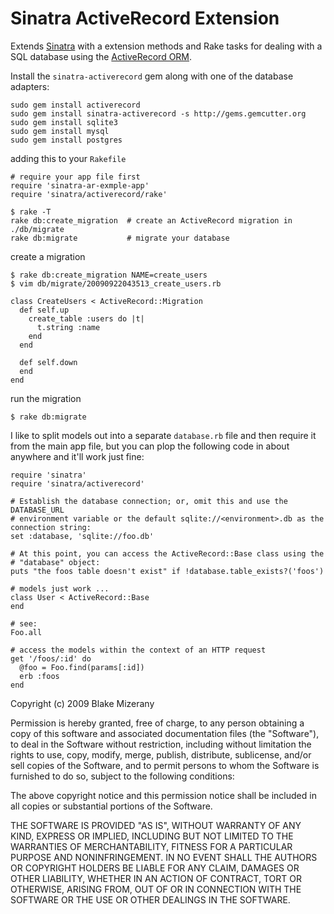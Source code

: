 Sinatra ActiveRecord Extension
========================

Extends [Sinatra](http://www.sinatrarb.com/) with a extension methods and Rake
tasks for dealing with a SQL database using the [ActiveRecord ORM](http://api.rubyonrails.org/).

Install the `sinatra-activerecord` gem along with one of the database adapters:

    sudo gem install activerecord
    sudo gem install sinatra-activerecord -s http://gems.gemcutter.org
    sudo gem install sqlite3
    sudo gem install mysql
    sudo gem install postgres

adding this to your `Rakefile`

    # require your app file first
    require 'sinatra-ar-exmple-app'
    require 'sinatra/activerecord/rake'

    $ rake -T
    rake db:create_migration  # create an ActiveRecord migration in ./db/migrate
    rake db:migrate           # migrate your database

create a migration

    $ rake db:create_migration NAME=create_users
    $ vim db/migrate/20090922043513_create_users.rb

    class CreateUsers < ActiveRecord::Migration
      def self.up
        create_table :users do |t|
          t.string :name
        end
      end

      def self.down
      end
    end

run the migration

    $ rake db:migrate

I like to split models out into a separate `database.rb` file and then
require it from the main app file, but you can plop
the following code in about anywhere and it'll work just fine:

    require 'sinatra'
    require 'sinatra/activerecord'

    # Establish the database connection; or, omit this and use the DATABASE_URL
    # environment variable or the default sqlite://<environment>.db as the connection string:
    set :database, 'sqlite://foo.db'

    # At this point, you can access the ActiveRecord::Base class using the
    # "database" object:
    puts "the foos table doesn't exist" if !database.table_exists?('foos')

    # models just work ...
    class User < ActiveRecord::Base
    end

    # see:
    Foo.all

    # access the models within the context of an HTTP request
    get '/foos/:id' do
      @foo = Foo.find(params[:id])
      erb :foos
    end

Copyright (c) 2009 Blake Mizerany

Permission is hereby granted, free of charge, to any person
obtaining a copy of this software and associated documentation
files (the "Software"), to deal in the Software without
restriction, including without limitation the rights to use,
copy, modify, merge, publish, distribute, sublicense, and/or sell
copies of the Software, and to permit persons to whom the
Software is furnished to do so, subject to the following
conditions:

The above copyright notice and this permission notice shall be
included in all copies or substantial portions of the Software.

THE SOFTWARE IS PROVIDED "AS IS", WITHOUT WARRANTY OF ANY KIND,
EXPRESS OR IMPLIED, INCLUDING BUT NOT LIMITED TO THE WARRANTIES
OF MERCHANTABILITY, FITNESS FOR A PARTICULAR PURPOSE AND
NONINFRINGEMENT. IN NO EVENT SHALL THE AUTHORS OR COPYRIGHT
HOLDERS BE LIABLE FOR ANY CLAIM, DAMAGES OR OTHER LIABILITY,
WHETHER IN AN ACTION OF CONTRACT, TORT OR OTHERWISE, ARISING
FROM, OUT OF OR IN CONNECTION WITH THE SOFTWARE OR THE USE OR
OTHER DEALINGS IN THE SOFTWARE.
